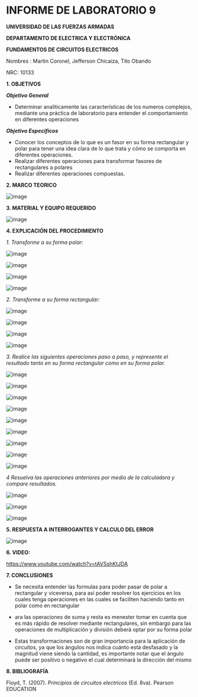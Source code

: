 # INFORME DE LABORATORIO 9

**UNIVERSIDAD DE LAS FUERZAS ARMADAS**

**DEPARTAMENTO DE ELECTRICA Y ELECTRÓNICA**

**FUNDAMENTOS DE CIRCUITOS ELECTRICOS**

Nombres : Martin Coronel, Jefferson Chicaiza, Tito Obando 

NRC: 10133

**1. OBJETIVOS**

***Objetivo General***

- Determinar analiticamente las características de los numeros complejos, mediante una práctica de laboratorio  para entender el comportamiento en diferentes operaciones 

***Objetivo Especificos***

- Conocer los conceptos de lo que es un fasor en su forma rectangular y polar  para tener una  idea clara de lo que trata y cómo se comporta en diferentes operaciones.  
- Realizar diferentes operaciones para transformar fasores de rectangulares a polares 
- Realizar diferentes operaciones compuestas. 

**2. MARCO TEORICO**

![image](https://user-images.githubusercontent.com/94098157/155744201-477ea44e-0e28-46c2-9647-b522567dff68.png)

**3. MATERIAL Y EQUIPO REQUERIDO**

![image](https://user-images.githubusercontent.com/94098157/155721994-c3373af0-88ee-479b-9515-9c54b1557914.png)

**4. EXPLICACIÓN DEL PROCEDIMIENTO**

*1. Transforme a su forma polar:*

![image](https://user-images.githubusercontent.com/94098157/155744286-71f12b59-b9ee-494b-8f51-b72d0136a875.png)

![image](https://user-images.githubusercontent.com/94098157/155744324-8eaa76b0-88ab-446d-a53a-f6fbab4646b0.png)

![image](https://user-images.githubusercontent.com/94098157/155744361-d751903c-01ed-47bb-bebf-0e11594ad293.png)

![image](https://user-images.githubusercontent.com/94098157/155744383-85e82bec-fbfc-4d9e-8fc8-3e2c12b131d2.png)

*2. Transforme a su forma rectangular:*

![image](https://user-images.githubusercontent.com/94098157/155744425-e84187b9-8c69-456b-b108-1183670c9fa0.png)

![image](https://user-images.githubusercontent.com/94098157/155744454-8a95655e-fabc-495c-ba98-1afd479c7e4f.png)

![image](https://user-images.githubusercontent.com/94098157/155744483-b3e91334-f668-407c-a05d-e214c31cb8ab.png)

![image](https://user-images.githubusercontent.com/94098157/155744512-93fd26a8-d4cd-4ce8-adf2-2e6ac83b9452.png)

*3. Realice las siguientes operaciones paso a paso, y represente el resultado tanto en su forma rectangular como en su forma polar.*

![image](https://user-images.githubusercontent.com/94098157/155755232-ac4a9f48-34ab-488f-9b12-563e587a386a.png)

![image](https://user-images.githubusercontent.com/94098157/155755276-672a9887-2f56-4f82-b267-14c3f65290ce.png)

![image](https://user-images.githubusercontent.com/94098157/155759890-62f954eb-be20-4507-8573-0b19e278999e.png)

![image](https://user-images.githubusercontent.com/94098157/155744914-9a440b6a-3f0e-4293-8025-bc6a11fe6f6a.png)

![image](https://user-images.githubusercontent.com/94098157/155744962-32248f3a-6611-4c7f-9a5a-e4e57e6407b1.png)

![image](https://user-images.githubusercontent.com/94098157/155744994-bd939fe4-58b6-4902-b412-665380df2eba.png)

![image](https://user-images.githubusercontent.com/94098157/155745236-3936cdef-159d-4018-a92d-db89a0f27c4c.png)

![image](https://user-images.githubusercontent.com/94098157/155745298-182c5dd5-fba6-4d71-ac0a-b47543a906df.png)

![image](https://user-images.githubusercontent.com/94098157/155745330-8a9a3a08-21c3-4557-a962-1a06d070a6f4.png)

*4 Resuelva las operaciones anteriores por medio de la calculadora y compare resultados.*

![image](https://user-images.githubusercontent.com/84757114/155754012-2c156992-0241-4634-bd1a-88aa8cb02da0.png)

![image](https://user-images.githubusercontent.com/84757114/155754315-4d688926-2f08-4b4f-a7d5-da0f3eeb9aac.png)

![image](https://user-images.githubusercontent.com/84757114/155755606-92618a94-4940-44b9-85a1-815ee346ab6c.png)


**5. RESPUESTA A INTERROGANTES Y CALCULO DEL ERROR**

![image](https://user-images.githubusercontent.com/94098157/155757071-519f09fc-f5fc-441b-8aa7-a8ececc69768.png)

**6. VIDEO:**

https://www.youtube.com/watch?v=tAVSshKtJDA

**7. CONCLUSIONES**

- Se necesita entender las formulas para poder pasar de polar a rectangular y viceversa, para así poder resolver los ejercicios en los cuales tenga operaciones en las cuales se faciliten haciendo tanto en polar como en rectangular

- ara las operaciones de suma y resta es menester tomar en cuenta que es más rápido de resolver mediante rectangulares, sin embargo para las operaciones de multiplicación y división deberá optar por su forma polar

- Estas transformaciones son de gran importancia para la aplicación de circuitos, ya que los ángulos nos indica cuánto está desfasado y la magnitud viene siendo la cantidad, es importante notar que el ángulo puede ser positivo o negativo el cual determinará la dirección del mismo

**8. BIBLIOGRAFÍA**

Floyd, T. (2007). *Principios de circuitos electricos* (Ed. 8va). Pearson EDUCATION
